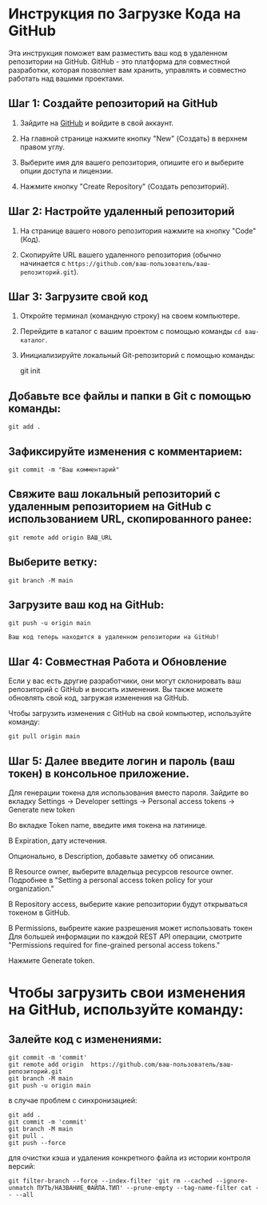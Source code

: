 # Инструкция по Загрузке Кода на GitHub

Эта инструкция поможет вам разместить ваш код в удаленном репозитории на GitHub. GitHub - это платформа для совместной разработки, которая позволяет вам хранить, управлять и совместно работать над вашими проектами.

## Шаг 1: Создайте репозиторий на GitHub

1. Зайдите на [GitHub](https://github.com/) и войдите в свой аккаунт.

2. На главной странице нажмите кнопку "New" (Создать) в верхнем правом углу.

3. Выберите имя для вашего репозитория, опишите его и выберите опции доступа и лицензии.

4. Нажмите кнопку "Create Repository" (Создать репозиторий).

## Шаг 2: Настройте удаленный репозиторий

1. На странице вашего нового репозитория нажмите на кнопку "Code" (Код).

2. Скопируйте URL вашего удаленного репозитория (обычно начинается с `https://github.com/ваш-пользователь/ваш-репозиторий.git`).

## Шаг 3: Загрузите свой код

1. Откройте терминал (командную строку) на своем компьютере.

2. Перейдите в каталог с вашим проектом с помощью команды `cd ваш-каталог`.

3. Инициализируйте локальный Git-репозиторий с помощью команды:

    git init

## Добавьте все файлы и папки в Git с помощью команды:

    git add .

## Зафиксируйте изменения с комментарием:

    git commit -m "Ваш комментарий"

## Свяжите ваш локальный репозиторий с удаленным репозиторием на GitHub с использованием URL, скопированного ранее:

    git remote add origin ВАШ_URL

## Выберите ветку:

    git branch -M main

## Загрузите ваш код на GitHub:

    git push -u origin main

    Ваш код теперь находится в удаленном репозитории на GitHub!

 ## Шаг 4: Совместная Работа и Обновление

Если у вас есть другие разработчики, они могут склонировать ваш репозиторий с GitHub и вносить изменения. Вы также можете обновлять свой код, загружая изменения на GitHub.

Чтобы загрузить изменения с GitHub на свой компьютер, используйте команду:

    git pull origin main

 ## Шаг 5: Далее введите логин и пароль (ваш токен) в консольное приложение.

Для генерации токена для использования вместо пароля. Зайдите во вкладку Settings -> Developer settings -> Personal access tokens -> Generate new token

Во вкладке Token name, введите имя токена на латинице.

В Expiration, дату истечения.

Опционально, в Description, добавьте заметку об описании.

В Resource owner, выберите владельца ресурсов resource owner. Подробнее в "Setting a personal access token policy for your organization."

В Repository access, выберите какие репозитории будут открываться токеном в GitHub.


В Permissions, выбреите какие разрешения может использовать токен Для большей информации по каждой REST API операции, смотрите "Permissions required for fine-grained personal access tokens."

Нажмите Generate token.






# Чтобы загрузить свои изменения на GitHub, используйте команду:

## Залейте код с изменениями:

    git commit -m 'commit'
    git remote add origin  https://github.com/ваш-пользователь/ваш-репозиторий.git
    git branch -M main
    git push -u origin main

в случае проблем с синхронизацией: 


    git add .
    git commit -m 'commit'
    git branch -M main
    git pull .
    git push --force

    
для очистки кэша и удаления конкретного файла из истории контроля версий:

    git filter-branch --force --index-filter 'git rm --cached --ignore-unmatch ПУТЬ/НАЗВАНИЕ_ФАЙЛА.ТИП' --prune-empty --tag-name-filter cat -- --all

